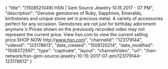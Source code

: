 {
    "title": "[1508521049] HSN | Gem Source Jewelry 10.15.2017 - 07 PM",
    "description": "Genuine gemstones of Ruby, Sapphires, Emeralds, birthstones and unique stone set in precious metal. A variety of accessories perfect for any occasion. Gemstones are not just for birthday adornment anymore.\r Prices shown on the previously recorded video may not represent the current price.  View hsn.com to view the current selling price.SHOP NOW http:\/\/www.hsn.com",
    "channelid": "123179144",
    "videoid": "123178613",
    "date_created": "1508120214",
    "date_modified": "1508372597",
    "type": "captivate",
    "layout": "channelVideo",
    "url": "\/hsn-network\/hsn-gem-source-jewelry-10-15-2017-07-pm\/123179144-123178613"
}